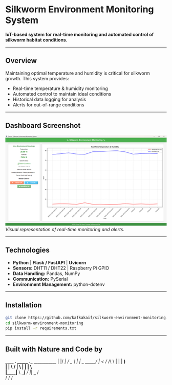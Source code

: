 # Silkworm Environment Monitoring System

**IoT-based system for real-time monitoring and automated control of silkworm habitat conditions.**

---

## Overview
Maintaining optimal temperature and humidity is critical for silkworm growth. This system provides:  
- Real-time temperature & humidity monitoring  
- Automated control to maintain ideal conditions  
- Historical data logging for analysis  
- Alerts for out-of-range conditions  

---

## Dashboard Screenshot
![Dashboard Screenshot](assets/dashboard.png)  
*Visual representation of real-time monitoring and alerts.*

---
## Technologies
- **Python** | **Flask / FastAPI** | **Uvicorn**  
- **Sensors:** DHT11 / DHT22 | Raspberry Pi GPIO  
- **Data Handling:** Pandas, NumPy  
- **Communication:** PySerial  
- **Environment Management:** python-dotenv  

---
## Installation
```bash
git clone https://github.com/kafkakaif/silkworm-environment-monitoring.git
cd silkworm-environment-monitoring
pip install -r requirements.txt

```
---
## Built with Nature and Code by 
 ____  __.    _____    .___  ___________ 
|    |/ _|   /  _  \   |   | \_   _____/ 
|      <    /  /_\  \  |   |  |    __)   
|    |  \  /    |    \ |   |  |     \    
|____|__ \ \____|__  / |___|  \___  /    
        \/         \/             \/     